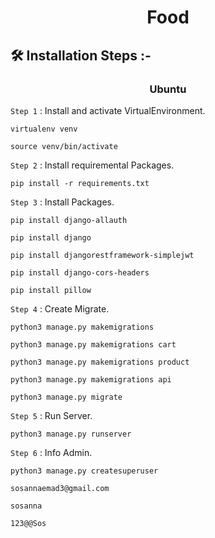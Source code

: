 <h1 align="center" id="title">Food</h1>

## 🛠️ Installation Steps :-

<h3 align="center"> Ubuntu </h3>

`Step 1` : Install and activate VirtualEnvironment.

```
virtualenv venv
```

```
source venv/bin/activate
```

`Step 2` : Install requiremental Packages.

```
pip install -r requirements.txt
```

`Step 3` : Install Packages.

```
pip install django-allauth
```

```
pip install django
```

```
pip install djangorestframework-simplejwt
```

```
pip install django-cors-headers
```

```
pip install pillow
```

`Step 4` : Create Migrate.

```
python3 manage.py makemigrations
```

```
python3 manage.py makemigrations cart
```

```
python3 manage.py makemigrations product
```

```
python3 manage.py makemigrations api
```

```
python3 manage.py migrate
```

`Step 5` : Run Server.

```
python3 manage.py runserver
```

`Step 6` : Info Admin.

```
python3 manage.py createsuperuser
```

```
sosannaemad3@gmail.com
```

```
sosanna
```

```
123@@Sos
```
